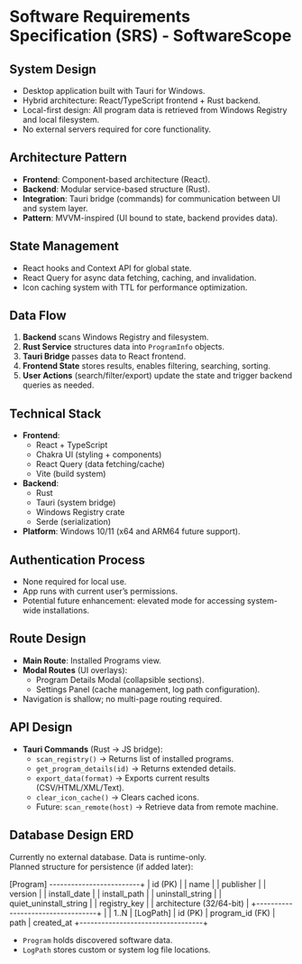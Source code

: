# Software Requirements Specification (SRS) - SoftwareScope

## System Design
- Desktop application built with Tauri for Windows.  
- Hybrid architecture: React/TypeScript frontend + Rust backend.  
- Local-first design: All program data is retrieved from Windows Registry and local filesystem.  
- No external servers required for core functionality.  

## Architecture Pattern
- **Frontend**: Component-based architecture (React).  
- **Backend**: Modular service-based structure (Rust).  
- **Integration**: Tauri bridge (commands) for communication between UI and system layer.  
- **Pattern**: MVVM-inspired (UI bound to state, backend provides data).  

## State Management
- React hooks and Context API for global state.  
- React Query for async data fetching, caching, and invalidation.  
- Icon caching system with TTL for performance optimization.  

## Data Flow
1. **Backend** scans Windows Registry and filesystem.  
2. **Rust Service** structures data into `ProgramInfo` objects.  
3. **Tauri Bridge** passes data to React frontend.  
4. **Frontend State** stores results, enables filtering, searching, sorting.  
5. **User Actions** (search/filter/export) update the state and trigger backend queries as needed.  

## Technical Stack
- **Frontend**:  
  - React + TypeScript  
  - Chakra UI (styling + components)  
  - React Query (data fetching/cache)  
  - Vite (build system)  
- **Backend**:  
  - Rust  
  - Tauri (system bridge)  
  - Windows Registry crate  
  - Serde (serialization)  
- **Platform**: Windows 10/11 (x64 and ARM64 future support).  

## Authentication Process
- None required for local use.  
- App runs with current user’s permissions.  
- Potential future enhancement: elevated mode for accessing system-wide installations.  

## Route Design
- **Main Route**: Installed Programs view.  
- **Modal Routes** (UI overlays):  
  - Program Details Modal (collapsible sections).  
  - Settings Panel (cache management, log path configuration).  
- Navigation is shallow; no multi-page routing required.  

## API Design
- **Tauri Commands** (Rust → JS bridge):  
  - `scan_registry()` → Returns list of installed programs.  
  - `get_program_details(id)` → Returns extended details.  
  - `export_data(format)` → Exports current results (CSV/HTML/XML/Text).  
  - `clear_icon_cache()` → Clears cached icons.  
  - Future: `scan_remote(host)` → Retrieve data from remote machine.  

## Database Design ERD
Currently no external database. Data is runtime-only.  
Planned structure for persistence (if added later):  

[Program] -------------------------+
| id (PK) |
| name |
| publisher |
| version |
| install_date |
| install_path |
| uninstall_string |
| quiet_uninstall_string |
| registry_key |
| architecture (32/64-bit) |
+----------------------------------+
|
| 1..N
|
[LogPath]
| id (PK)
| program_id (FK)
| path
| created_at
+----------------------------------+


- `Program` holds discovered software data.  
- `LogPath` stores custom or system log file locations.  
